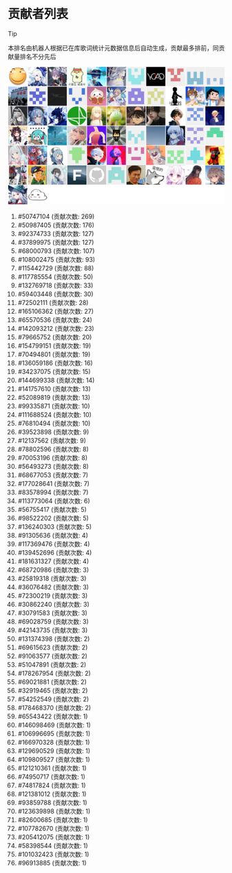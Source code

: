 # 贡献者列表

> [!TIP]
> 本排名由机器人根据已在库歌词统计元数据信息后自动生成，贡献最多排前，同贡献量排名不分先后

![贡献者头像画廊](./CONTRIBUTORS.svg)

1. #50747104 (贡献次数: 269)
2. #50987405 (贡献次数: 176)
3. #92374733 (贡献次数: 127)
4. #37899975 (贡献次数: 127)
5. #68000793 (贡献次数: 107)
6. #108002475 (贡献次数: 93)
7. #115442729 (贡献次数: 88)
8. #117785554 (贡献次数: 50)
9. #132769718 (贡献次数: 33)
10. #59403448 (贡献次数: 30)
11. #72502111 (贡献次数: 28)
12. #165106362 (贡献次数: 27)
13. #65570536 (贡献次数: 24)
14. #142093212 (贡献次数: 23)
15. #79665752 (贡献次数: 20)
16. #154799151 (贡献次数: 19)
17. #70494801 (贡献次数: 19)
18. #136059186 (贡献次数: 16)
19. #34237075 (贡献次数: 15)
20. #144699338 (贡献次数: 14)
21. #141757610 (贡献次数: 13)
22. #52089819 (贡献次数: 13)
23. #99335871 (贡献次数: 10)
24. #111688524 (贡献次数: 10)
25. #76810494 (贡献次数: 10)
26. #39523898 (贡献次数: 9)
27. #12137562 (贡献次数: 9)
28. #78802596 (贡献次数: 8)
29. #70053196 (贡献次数: 8)
30. #56493273 (贡献次数: 8)
31. #68677053 (贡献次数: 7)
32. #177028641 (贡献次数: 7)
33. #83578994 (贡献次数: 7)
34. #113773064 (贡献次数: 6)
35. #56755417 (贡献次数: 5)
36. #98522202 (贡献次数: 5)
37. #136240303 (贡献次数: 5)
38. #91305636 (贡献次数: 4)
39. #117369476 (贡献次数: 4)
40. #139452696 (贡献次数: 4)
41. #181631327 (贡献次数: 4)
42. #68720986 (贡献次数: 3)
43. #25819318 (贡献次数: 3)
44. #36076482 (贡献次数: 3)
45. #72300219 (贡献次数: 3)
46. #30862240 (贡献次数: 3)
47. #30791583 (贡献次数: 3)
48. #69028759 (贡献次数: 3)
49. #42143735 (贡献次数: 3)
50. #131374398 (贡献次数: 2)
51. #69615623 (贡献次数: 2)
52. #91063577 (贡献次数: 2)
53. #51047891 (贡献次数: 2)
54. #178267954 (贡献次数: 2)
55. #69021881 (贡献次数: 2)
56. #32919465 (贡献次数: 2)
57. #54252549 (贡献次数: 2)
58. #178468370 (贡献次数: 2)
59. #65543422 (贡献次数: 1)
60. #146098469 (贡献次数: 1)
61. #106996695 (贡献次数: 1)
62. #166970328 (贡献次数: 1)
63. #129690529 (贡献次数: 1)
64. #109809527 (贡献次数: 1)
65. #121210361 (贡献次数: 1)
66. #74950717 (贡献次数: 1)
67. #74817824 (贡献次数: 1)
68. #121381012 (贡献次数: 1)
69. #93859788 (贡献次数: 1)
70. #123639898 (贡献次数: 1)
71. #82600685 (贡献次数: 1)
72. #107782670 (贡献次数: 1)
73. #205412075 (贡献次数: 1)
74. #58398544 (贡献次数: 1)
75. #101032423 (贡献次数: 1)
76. #96913885 (贡献次数: 1)
